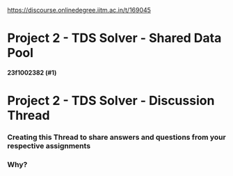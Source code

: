 https://discourse.onlinedegree.iitm.ac.in/t/169045

<html><head><meta charset='utf-8'><title>Project 2 - TDS Solver - Shared Data Pool</title></head><body>
<h1>Project 2 - TDS Solver - Shared Data Pool</h1>
<h4>23f1002382 (#1)</h4>
<h1><a class="anchor" href="#p-602891-project-2-tds-solver-discussion-thread-1" name="p-602891-project-2-tds-solver-discussion-thread-1"></a>Project 2 - TDS Solver - Discussion Thread</h1>
<h3><a class="anchor" href="#p-602891-creating-this-thread-to-share-answers-and-questions-from-your-respective-assignments-2" name="p-602891-creating-this-thread-to-share-answers-and-questions-from-your-respective-assignments-2"></a>Creating this Thread to share answers and questions from your respective assignments</h3>
<h3><a class="anchor" href="#p-602891-why-3" name="p-602891-why-3"></a>Why?